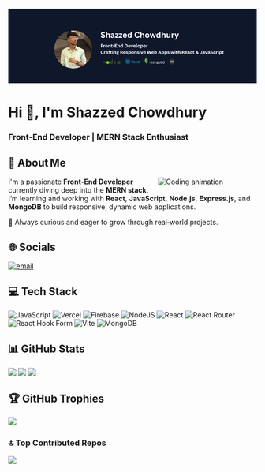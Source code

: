![logo](https://github.com/ShazzedChowdhury/ShazzedChowdhury/blob/main/Banner.png)
<h1 align="left">Hi&nbsp;👋, I'm <strong>Shazzed Chowdhury</strong></h1>
<h3 align="left">Front‑End Developer&nbsp;| MERN Stack Enthusiast</h3>

## 💫 About Me
<div align="left">

<img align="right" width="200" alt="Coding animation" src="https://camo.githubusercontent.com/2366b34bb903c09617990fb5fff4622f3e941349e846ddb7e73df872a9d21233/68747470733a2f2f63646e2e6472696262626c652e636f6d2f75736572732f3733303730332f73637265656e73686f74732f363538313234332f6176656e746f2e676966"/>

I'm a passionate **Front‑End Developer** currently diving deep into the **MERN stack**.  
I’m learning and working with **React**, **JavaScript**, **Node.js**, **Express.js**, and **MongoDB** to build responsive, dynamic web applications.  

🚀  Always curious and eager to grow through real‑world projects.

</div>

## 🌐 Socials
[![email](https://img.shields.io/badge/Email-D14836?logo=gmail&logoColor=white)](mailto:shazzed7656@gmail.com)

## 💻 Tech Stack
![JavaScript](https://img.shields.io/badge/javascript-%23323330.svg?style=for-the-badge&logo=javascript&logoColor=%23F7DF1E)
![Vercel](https://img.shields.io/badge/vercel-%23000000.svg?style=for-the-badge&logo=vercel&logoColor=white)
![Firebase](https://img.shields.io/badge/firebase-%23039BE5.svg?style=for-the-badge&logo=firebase)
![NodeJS](https://img.shields.io/badge/node.js-6DA55F?style=for-the-badge&logo=node.js&logoColor=white)
![React](https://img.shields.io/badge/react-%2320232a.svg?style=for-the-badge&logo=react&logoColor=%2361DAFB)
![React Router](https://img.shields.io/badge/React_Router-CA4245?style=for-the-badge&logo=react-router&logoColor=white)
![React Hook Form](https://img.shields.io/badge/React%20Hook%20Form-%23EC5990.svg?style=for-the-badge&logo=reacthookform&logoColor=white)
![Vite](https://img.shields.io/badge/vite-%23646CFF.svg?style=for-the-badge&logo=vite&logoColor=white)
![MongoDB](https://img.shields.io/badge/MongoDB-%234ea94b.svg?style=for-the-badge&logo=mongodb&logoColor=white)

## 📊 GitHub Stats
![](https://github-readme-stats.vercel.app/api?username=ShazzedChowdhury&theme=merko&hide_border=true&include_all_commits=true&count_private=true)
![](https://nirzak-streak-stats.vercel.app/?user=ShazzedChowdhury&theme=merko&hide_border=true)
![](https://github-readme-stats.vercel.app/api/top-langs/?username=ShazzedChowdhury&theme=merko&hide_border=true&layout=compact)

## 🏆 GitHub Trophies
![](https://github-profile-trophy.vercel.app/?username=ShazzedChowdhury&theme=radical&no-frame=true&no-bg=false&margin-w=4)

### 🔝 Top Contributed Repos
![](https://github-contributor-stats.vercel.app/api?username=ShazzedChowdhury&limit=5&theme=merko&combine_all_yearly_contributions=true)


